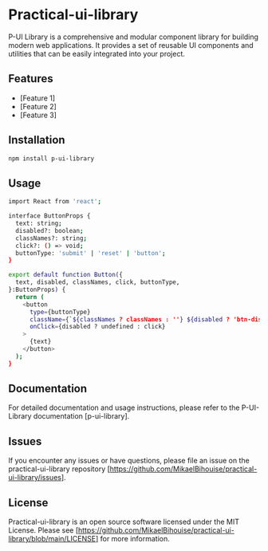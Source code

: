 # Practical-ui-library

P-UI Library is a comprehensive and modular component library for building modern web applications. It provides a set of reusable UI components and utilities that can be easily integrated into your project. 

## Features

- [Feature 1]
- [Feature 2]
- [Feature 3]

## Installation

```bash
npm install p-ui-library
```

## Usage

```bash
import React from 'react';

interface ButtonProps {
  text: string;
  disabled?: boolean;
  classNames?: string;
  click?: () => void;
  buttonType: 'submit' | 'reset' | 'button';
}

export default function Button({
  text, disabled, classNames, click, buttonType,
}:ButtonProps) {
  return (
    <button
      type={buttonType}
      className={`${classNames ? classNames : ''} ${disabled ? 'btn-disabled' : ''} btn-default`}
      onClick={disabled ? undefined : click}
    >
      {text}
    </button>
  );
}
```

## Documentation

For detailed documentation and usage instructions, please refer to the P-UI-Library documentation [p-ui-library].

## Issues

If you encounter any issues or have questions, please file an issue on the practical-ui-library repository [https://github.com/MikaelBihouise/practical-ui-library/issues].

## License

Practical-ui-library is an open source software licensed under the MIT License. Please see [https://github.com/MikaelBihouise/practical-ui-library/blob/main/LICENSE] for more information.
